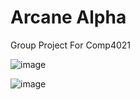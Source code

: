 # Arcane Alpha

Group Project For Comp4021

![image](https://github.com/user-attachments/assets/84380ce5-81c3-42a5-90af-e33f4c65f774)

![image](https://github.com/user-attachments/assets/54f5d741-57a7-44f2-90a4-49bf9eea261f)
